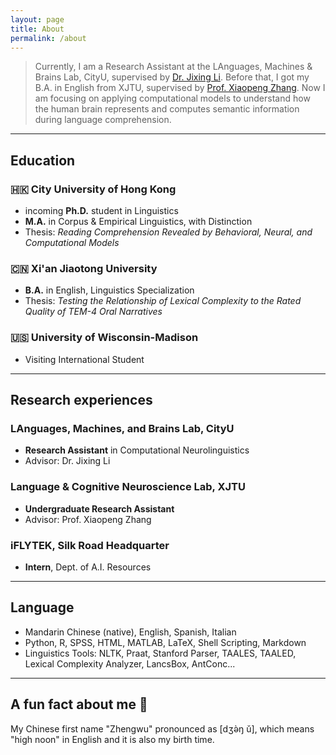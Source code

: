 ```yaml
---
layout: page
title: About
permalink: /about
---
```

> Currently, I am a Research Assistant at the LAnguages, Machines & Brains Lab, CityU, supervised by [Dr. Jixing Li](https://jixing-li.github.io/). Before that, I got my B.A. in English from XJTU, supervised by [Prof. Xiaopeng Zhang](http://gr.xjtu.edu.cn/en/web/zhangxp). Now I am focusing on applying computational models to understand how the human brain represents and computes semantic information during language comprehension.


______________________________
## Education
### 🇭🇰 City University of Hong Kong
- incoming __Ph.D.__ student in Linguistics
- __M.A.__ in Corpus & Empirical Linguistics, with Distinction
- Thesis: _Reading Comprehension Revealed by Behavioral, Neural, and Computational Models_

### 🇨🇳 Xi'an Jiaotong University
- __B.A.__ in English, Linguistics Specialization
- Thesis: _Testing the Relationship of Lexical Complexity to the Rated Quality of TEM-4 Oral Narratives_

### 🇺🇸 University of Wisconsin-Madison
- Visiting International Student

______________________________
## Research experiences
### LAnguages, Machines, and Brains Lab, CityU
- __Research Assistant__ in Computational Neurolinguistics
- Advisor: Dr. Jixing Li
### Language & Cognitive Neuroscience Lab, XJTU
- __Undergraduate Research Assistant__
- Advisor: Prof. Xiaopeng Zhang
### iFLYTEK, Silk Road Headquarter
- __Intern__, Dept. of A.I. Resources

______________________________
## Language
- Mandarin Chinese (native), English, Spanish, Italian
- Python, R, SPSS, HTML, MATLAB, LaTeX, Shell Scripting, Markdown
- Linguistics Tools: NLTK, Praat, Stanford Parser, TAALES, TAALED, Lexical Complexity Analyzer, LancsBox, AntConc...

______________________________
## A fun fact about me 🥳
My Chinese first name "Zhengwu" pronounced as [dʒə̀ŋ ǔ], which means "high noon" in English and it is also my birth time.  
